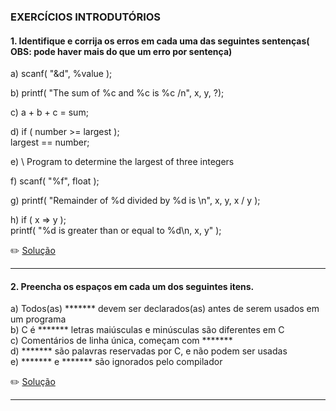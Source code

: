 ### EXERCÍCIOS INTRODUTÓRIOS

#### 1. Identifique e corrija os erros em cada  uma das seguintes sentenças( OBS: pode haver mais do que um erro por sentença)

a) scanf( "&d", %value );

b) printf( "The sum of %c and %c is %c /n", x, y, ?);

c) a + b + c = sum;

d) if ( number >= largest );<br>
      largest == number;
      
e) \\ Program to determine the largest of three integers 

f)  scanf( "%f", float );

g) printf( "Remainder of %d divided by %d is \n", x, y, x / y );

h) if ( x => y );<br>
      printf( "%d is greater than or equal to %d\n, x, y" );
      
 :pencil2: [Solução](https://github.com/Evaldo-comp/C/blob/master/Exerc%C3%ADcios/Solu%C3%A7%C3%B5es_Introdut%C3%B3rios/Exe01.md)
 
 ______
 
 
#### 2. Preencha os espaços em cada um dos seguintes itens.

a) Todos(as) ******* devem ser declarados(as) antes de serem usados em um programa         
b) C é  ******* letras maiúsculas e minúsculas são diferentes em C<br>
c) Comentários de linha única, começam com *******<br>
d) ******* são palavras reservadas por C, e não podem ser usadas<br>
e) *******   e  ******* são ignorados pelo compilador<br>


:pencil2: [Solução](https://github.com/Evaldo-comp/C/blob/master/Exerc%C3%ADcios/Solu%C3%A7%C3%B5es_Introdut%C3%B3rios/Exe02.md)
 
 ______
